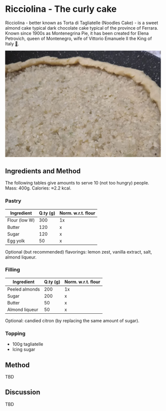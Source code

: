 # Ricciolina - The curly cake

Ricciolina - better known as Torta di Tagliatelle (Noodles Cake) - is a sweet almond cake typical  dark chocolate cake typical of the province of Ferrara. Known since 1900s as Montenegrina Pie, it has been created for Elena Petrovich, queen of Montenegro, wife of Vittorio Emanuele II the King of Italy [📰][1]. 

<img src="images/ricciolina.jpg">

## Ingredients and Method
The following tables give amounts to serve 10 (not too hungry) people. Mass: 400g. Calories: ≈2.2 kcal.

### Pastry
| Ingredient  | Q.ty (g)  | Norm. w.r.t. flour |
|--|------------------------|------------------------|
| Flour (low W)    | 300 |  1x   |
| Butter           | 120 | x     |
| Sugar            | 120 | x     |
| Egg yolk         | 50  | x     |
Optional (but recommended) flavorings: lemon zest, vanilla extract, salt, almond liqueur.


### Filling
| Ingredient  | Q.ty (g)  | Norm. w.r.t. flour |
|--|------------------------|------------------------|
| Peeled almonds      | 200 | 1x  |
| Sugar               | 200 | x   |
| Butter              | 50  | x   |
| Almond liqueur      | 50  | x   |
Optional: candied citron (by replacing the same amount of sugar).

### Topping
- 100g tagliatelle
- Icing sugar

## Method
TBD


## Discussion
TBD


[1]: https://www.ferraraterraeacqua.it/en/flavours/typical-products/curly-pie-or-tagliatelle-pie?set_language=en


